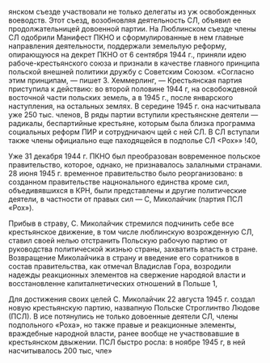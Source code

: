 янском съезде участвовали не только делегаты из уж освобожденных воеводств. Этот съезд, возобновляя деятельность СЛ, объявил ее продолжательницей довоенной партии. На Люблинском съезде члены СЛ одобрили Манифест ПКНО и сформулированные в нем главные направления деятельности, поддержали земельлую реформу, опирающуюся на декрет ПКНО от 6 сентября 1944 г., приняли идею рабоче-крестьянского союза и признали в качестве главного принципа польской внешней политики дружбу с Советским Союзом. «Согласно этим принципам, — пишет 3. Хеммерлинг, — Крестьянская партия приступила к действию: во второй половине 1944 г, на освобождевной восточной части польских земель, а в 1945 г., после январского наступления, на остальных землях. В середине 1945 г. она насчитывала уже 250 тыс. членов, В ряды партии вступили крестьянскне деятели — радикалы, беспартийные крестьяне, которым была близка программа социальных реформ ПИР и сотрудничаюч щей с ней СЛ. В СЛ вступали также члены официально еще паходящейся в подполье СЛ <Рох»» !40,

Уже 31 декабря 1944 г. ПКНО был преобразован вовременное польское правительство, которое, однако, не признавалось залалными странами. 28 июня 1945 г. временное правительство было реорганизовано: в созданном правительстве нацнонального единства кроме сил, объедивявшихся в КРН, были представлены и другие политические деятели, в частности от правых сил — С, Миколайчик (партия ПСЛ «Рох»).

Прибыв в страву, С. Миколайчик стремился подчинить себе все крестьянское движение, в том числе люблинскую возрожденную СЛ, ставил своей нелью отстранить Польскую рабочую партию от руководства политической жизнью страны, захватить власть в стране. Возвращение Миколайчика в страну и введение его соратников в состав правительства, как отмечал Владислав Гора, возродили надежды реакционных элементов на свержение народяой власти и восстановленне капиталнетических отношений в Польше 1,

Для достижения своих целей С. Миколайчик 22 августа 1945 г. создал новую крестьянскую партию, назвапную Польске Строглинтво Людове (ПСЛ). В исе потянулись не только довоенные деятели СЛ, члены подпольного «Роха», но также правые и реакционные элементы, враждебные народной власти, ранее вообще не участвовавшие в крестьянском двыжении. ПСЛ быстро росла: в ноябре 1945 г, в ней насчитывалось 200 тыс, чле»
